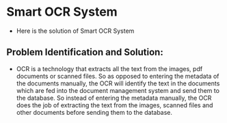 # Smart OCR System

* Here is the solution of Smart OCR System

## Problem Identification and Solution:

* OCR is a technology that extracts all the text from the images, pdf documents or scanned files. So as opposed to entering the metadata of the documents manually, the OCR will identify the text in the documents which are fed into the document management system and send them to the database.
So instead of entering the metadata manually, the OCR does the job of extracting the text from the images, scanned files and other documents before sending them to the database.
